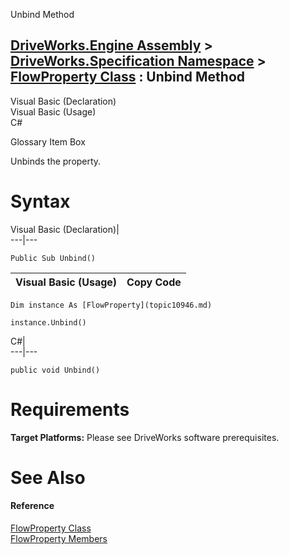 Unbind Method   
  
[DriveWorks.Engine Assembly](topic2156.md) > [DriveWorks.Specification Namespace](topic10764.md) > [FlowProperty Class](topic10946.md) : Unbind Method  
---  
  
Visual Basic (Declaration)    
Visual Basic (Usage)    
C# 

Glossary Item Box

Unbinds the property. 

# Syntax

Visual Basic (Declaration)|   
---|---  
      
    
    Public Sub Unbind()   
  
Visual Basic (Usage)| Copy Code  
---|---  
      
    
    Dim instance As [FlowProperty](topic10946.md)
     
    instance.Unbind()  
  
C#|   
---|---  
      
    
    public void Unbind()  
  
# Requirements

**Target Platforms:** Please see DriveWorks software prerequisites.

# See Also

#### Reference

[FlowProperty Class](topic10946.md)   
[FlowProperty Members](topic10947.md)


